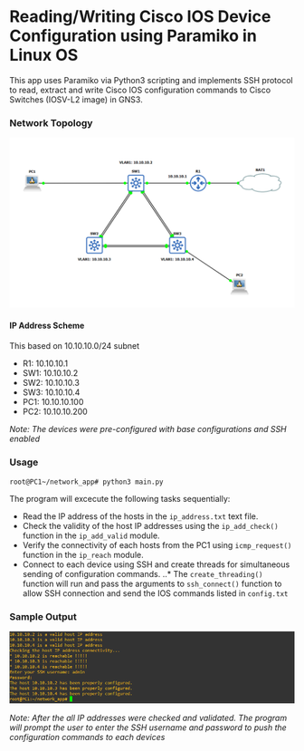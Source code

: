 # Reading/Writing Cisco IOS Device Configuration using Paramiko in Linux OS

This app uses Paramiko via Python3 scripting and implements SSH protocol to read, extract and write Cisco IOS configuration commands to Cisco Switches (IOSV-L2 image) in GNS3.

### Network Topology

![network topology](/network_topology.png)

#### IP Address Scheme

This based on 10.10.10.0/24 subnet

* R1: 10.10.10.1 
* SW1: 10.10.10.2
* SW2: 10.10.10.3
* SW3: 10.10.10.4
* PC1: 10.10.10.100
* PC2: 10.10.10.200

_Note: The devices were pre-configured with base configurations and SSH enabled_

### Usage

```
root@PC1~/network_app# python3 main.py

```

The program will excecute the following tasks sequentially:

* Read the IP address of the hosts in the `ip_address.txt` text file.
* Check the validity of the host IP addresses using the `ip_add_check()` function in the `ip_add_valid` module.
* Verify the connectivity of each hosts from the PC1 using `icmp_request()` function in the `ip_reach` module.
* Connect to each device using SSH and create threads for simultaneous sending of configuration commands.
..* The `create_threading()` function will run and pass the arguments to `ssh_connect()` function to allow SSH connection and send the IOS commands listed in `config.txt`

### Sample Output

![network topology](/sample_output.png)

_Note: After the all IP addresses were checked and validated. The program will prompt the user to enter the SSH username and password to push the configuration commands to each devices_
